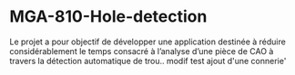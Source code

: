 # MGA-810-Hole-detection
Le projet a pour objectif de développer une application destinée à réduire considérablement le temps consacré à l’analyse d’une pièce de CAO à travers la détection automatique de trou..
modif test
ajout d'une connerie'